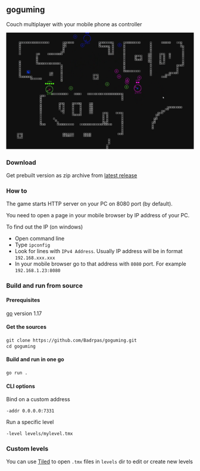 ## goguming
Couch multiplayer with your mobile phone as controller

![Screenshot](screenshot.png)

### Download
Get prebuilt version as zip archive from [latest release](https://github.com/Badrpas/goguming/releases/latest)

### How to
The game starts HTTP server on your PC on 8080 port (by default).

You need to open a page in your mobile browser by IP address of your PC.

To find out the IP (on windows)

- Open command line
- Type `ipconfig`
- Look for lines with `IPv4 Address`. Usually IP address will be in format `192.168.xxx.xxx`
- In your mobile browser go to that address with `8080` port. For example `192.168.1.23:8080`

### Build and run from source
#### Prerequisites
[go](https://go.dev/dl/) version 1.17

#### Get the sources
```shell
git clone https://github.com/Badrpas/goguming.git
cd goguming
```

#### Build and run in one go
```shell
go run .
```

#### CLI options
Bind on a custom address

```shell
-addr 0.0.0.0:7331
```

Run a specific level
```shell
-level levels/mylevel.tmx
```

### Custom levels
You can use [Tiled](https://www.mapeditor.org/) to open `.tmx` files in `levels` dir to edit or create new levels

